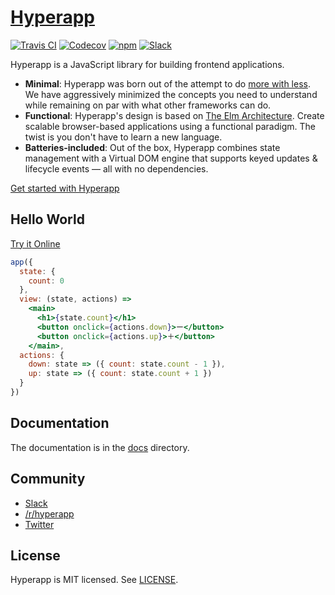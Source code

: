 # [Hyperapp](https://codepen.io/hyperapp)
[![Travis CI](https://img.shields.io/travis/hyperapp/hyperapp/master.svg)](https://travis-ci.org/hyperapp/hyperapp)
[![Codecov](https://img.shields.io/codecov/c/github/hyperapp/hyperapp/master.svg)](https://codecov.io/gh/hyperapp/hyperapp)
[![npm](https://img.shields.io/npm/v/hyperapp.svg)](https://www.npmjs.org/package/hyperapp)
[![Slack](https://hyperappjs.herokuapp.com/badge.svg)](https://hyperappjs.herokuapp.com "Join us")

Hyperapp is a JavaScript library for building frontend applications.

- **Minimal**: Hyperapp was born out of the attempt to do [more with less](https://en.wikipedia.org/wiki/Worse_is_better). We have aggressively minimized the concepts you need to understand while remaining on par with what other frameworks can do.
- **Functional**: Hyperapp's design is based on [The Elm Architecture](https://guide.elm-lang.org/architecture). Create scalable browser-based applications using a functional paradigm. The twist is you don't have to learn a new language.
- **Batteries-included**: Out of the box, Hyperapp combines state management with a Virtual DOM engine that supports keyed updates & lifecycle events — all with no dependencies.

[Get started with Hyperapp](/docs/getting-started.md)

## Hello World

[Try it Online](https://codepen.io/hyperapp/pen/zNxZLP?editors=0010)

```jsx
app({
  state: {
    count: 0
  },
  view: (state, actions) =>
    <main>
      <h1>{state.count}</h1>
      <button onclick={actions.down}>ー</button>
      <button onclick={actions.up}>＋</button>
    </main>,
  actions: {
    down: state => ({ count: state.count - 1 }),
    up: state => ({ count: state.count + 1 })
  }
})
```

## Documentation

The documentation is in the [docs](/docs) directory.

## Community

- [Slack](https://hyperappjs.herokuapp.com)
- [/r/hyperapp](https://www.reddit.com/r/hyperapp)
- [Twitter](https://twitter.com/hyperappjs)

## License

Hyperapp is MIT licensed. See [LICENSE](LICENSE.md).
